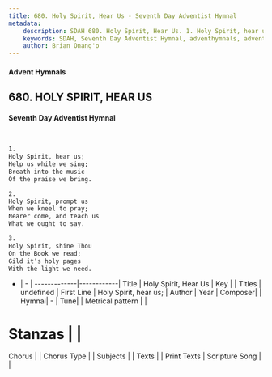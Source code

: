 ```yaml
---
title: 680. Holy Spirit, Hear Us - Seventh Day Adventist Hymnal
metadata:
    description: SDAH 680. Holy Spirit, Hear Us. 1. Holy Spirit, hear us; Help us while we sing; Breath into the music Of the praise we bring.
    keywords: SDAH, Seventh Day Adventist Hymnal, adventhymnals, advent hymnals, Holy Spirit, Hear Us, Holy Spirit, hear us; 
    author: Brian Onang'o
---
```


#### Advent Hymnals
## 680. HOLY SPIRIT, HEAR US
#### Seventh Day Adventist Hymnal

```txt


1.
Holy Spirit, hear us;
Help us while we sing;
Breath into the music
Of the praise we bring.

2.
Holy Spirit, prompt us
When we kneel to pray;
Nearer come, and teach us
What we ought to say.

3.
Holy Spirit, shine Thou
On the Book we read;
Gild it’s holy pages
With the light we need.


```

- |   -  |
-------------|------------|
Title | Holy Spirit, Hear Us |
Key |  |
Titles | undefined |
First Line | Holy Spirit, hear us; |
Author | 
Year | 
Composer|  |
Hymnal|  - |
Tune|  |
Metrical pattern | |
# Stanzas |  |
Chorus |  |
Chorus Type |  |
Subjects |  |
Texts |  |
Print Texts | 
Scripture Song |  |
  
